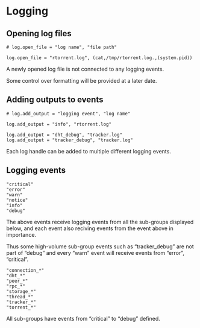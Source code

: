 # Logging

## Opening log files

    # log.open_file = "log name", "file path"

    log.open_file = "rtorrent.log", (cat,/tmp/rtorrent.log.,(system.pid))  

A newly opened log file is not connected to any logging events.

Some control over formatting will be provided at a later date.

## Adding outputs to events

    # log.add_output = "logging event", "log name"

    log.add_output = "info", "rtorrent.log"

    log.add_output = "dht_debug", "tracker.log"
    log.add_output = "tracker_debug", "tracker.log"

Each log handle can be added to multiple different logging events.

## Logging events

    "critical"
    "error"
    "warn"
    "notice"
    "info"
    "debug"

The above events receive logging events from all the sub-groups
displayed below, and each event also reciving events from the event
above in importance.

Thus some high-volume sub-group events such as “tracker\_debug” are not
part of “debug” and every “warn” event will receive events from “error”,
“critical”.

    "connection_*"
    "dht_*"
    "peer_*"
    "rpc_*"
    "storage_*"
    "thread_*"
    "tracker_*"
    "torrent_*"

All sub-groups have events from “critical” to “debug” defined.
